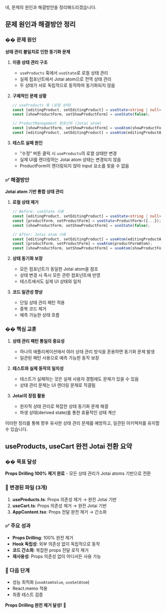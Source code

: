 네, 문제의 원인과 해결방안을 정리해드리겠습니다.

## 문제 원인과 해결방안 정리

### �� **문제 원인**

**상태 관리 불일치로 인한 동기화 문제**

1. **이중 상태 관리 구조**
   - `useProducts` 훅에서 `useState`로 로컬 상태 관리
   - 실제 컴포넌트에서 Jotai atom으로 전역 상태 관리
   - 두 상태가 서로 독립적으로 동작하여 동기화되지 않음

2. **구체적인 문제 상황**
   ```typescript
   // useProducts 훅 (로컬 상태)
   const [editingProduct, setEditingProduct] = useState<string | null>(null);
   const [showProductForm, setShowProductForm] = useState(false);
   
   // ProductManagement 컴포넌트 (Jotai atom)
   const [showProductForm, setShowProductForm] = useAtom(showProductFormAtom);
   const [editingProduct, setEditingProduct] = useAtom(editingProductAtom);
   ```

3. **테스트 실패 원인**
   - "수정" 버튼 클릭 시 `useProducts`의 로컬 상태만 변경
   - 실제 UI를 렌더링하는 Jotai atom 상태는 변경되지 않음
   - ProductForm이 렌더링되지 않아 input 요소를 찾을 수 없음

### ✅ **해결방안**

**Jotai atom 기반 통합 상태 관리**

1. **로컬 상태 제거**
   ```typescript
   // Before: useState 사용
   const [editingProduct, setEditingProduct] = useState<string | null>(null);
   const [productForm, setProductForm] = useState<ProductForm>({...});
   const [showProductForm, setShowProductForm] = useState(false);
   
   // After: Jotai atom 사용
   const [editingProduct, setEditingProduct] = useAtom(editingProductAtom);
   const [productForm, setProductForm] = useAtom(productFormAtom);
   const [showProductForm, setShowProductForm] = useAtom(showProductFormAtom);
   ```

2. **상태 동기화 보장**
   - 모든 컴포넌트가 동일한 Jotai atom을 참조
   - 상태 변경 시 즉시 모든 관련 컴포넌트에 반영
   - 테스트에서도 실제 UI 상태와 일치

3. **코드 일관성 향상**
   - 단일 상태 관리 패턴 적용
   - 중복 코드 제거
   - 예측 가능한 상태 흐름

### �� **핵심 교훈**

1. **상태 관리 패턴 통일의 중요성**
   - 하나의 애플리케이션에서 여러 상태 관리 방식을 혼용하면 동기화 문제 발생
   - 일관된 패턴 사용으로 예측 가능한 동작 보장

2. **테스트와 실제 동작의 일치성**
   - 테스트가 실패하는 것은 실제 사용자 경험에도 문제가 있을 수 있음
   - 상태 관리 문제는 UI 렌더링 문제로 직결됨

3. **Jotai의 장점 활용**
   - 원자적 상태 관리로 복잡한 상태 동기화 문제 해결
   - 파생 상태(derived state)를 통한 효율적인 상태 계산

이러한 정리를 통해 향후 유사한 상태 관리 문제를 예방하고, 일관된 아키텍처를 유지할 수 있습니다.

## **useProducts, useCart 완전 Jotai 전환 요약**

### **�� 목표 달성**
**Props Drilling 100% 제거 완료** - 모든 상태 관리가 Jotai atoms 기반으로 전환

### **📝 변경된 파일 (3개)**

1. **useProducts.ts**: Props 의존성 제거 → 완전 Jotai 기반
2. **useCart.ts**: Props 의존성 제거 → 완전 Jotai 기반  
3. **AppContent.tsx**: Props 전달 완전 제거 → 간소화

### **✅ 주요 성과**

- **Props Drilling**: 100% 완전 제거
- **Hook 독립성**: 외부 의존성 없이 독립적으로 동작
- **코드 간소화**: 복잡한 props 전달 로직 제거
- **재사용성**: Props 의존성 없이 어디서든 사용 가능

### **🔄 다음 단계**
- 성능 최적화 (`useAtomValue`, `useSetAtom`)
- React.memo 적용
- 최종 테스트 검증

**Props Drilling 완전 제거 달성!** 🎉